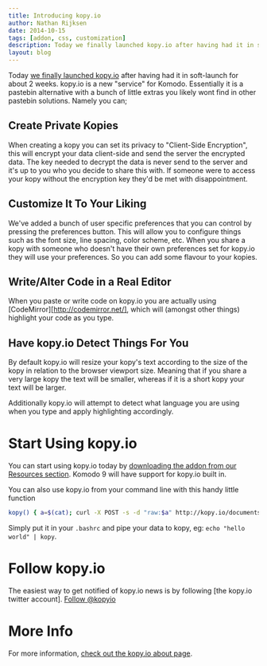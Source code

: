 ```yaml
---
title: Introducing kopy.io
author: Nathan Rijksen
date: 2014-10-15
tags: [addon, css, customization]
description: Today we finally launched kopy.io after having had it in soft-launch for about 2 weeks. kopy.io is a new "service" for Komodo. Essentially it is a pastebin alternative with a bunch of little extras you likely wont find in other pastebin solutions.
layout: blog
---
```


Today [we finally launched kopy.io][0] after having had it in soft-launch for about 2
weeks. kopy.io is a new "service" for Komodo. Essentially it is a pastebin
alternative with a bunch of little extras you likely wont find in other pastebin
solutions. Namely you can;

## Create Private Kopies

When creating a kopy you can set its privacy to "Client-Side Encryption", this
will encrypt your data client-side and send the server the encrypted data. The
key needed to decrypt the data is never send to the server and it's up to you
who you decide to share this with. If someone were to access your kopy without
the encryption key they'd be met with disappointment.

## Customize It To Your Liking

We've added a bunch of user specific preferences that you can control by pressing
the preferences button. This will allow you to configure things such as the
font size, line spacing, color scheme, etc. When you share a kopy with someone
who doesn't have their own preferences set for kopy.io they will use your
preferences. So you can add some flavour to your kopies.

## Write/Alter Code in a Real Editor

When you paste or write code on kopy.io you are actually using
[CodeMirror][http://codemirror.net/], which will (amongst other things) highlight
your code as you type.

## Have kopy.io Detect Things For You

By default kopy.io will resize your kopy's text according to the size of the
kopy in relation to the browser viewport size. Meaning that if you share a very
large kopy the text will be smaller, whereas if it is a short kopy your text will
be larger.

Additionally kopy.io will attempt to detect what language you are using when you
type and apply highlighting accordingly.

# Start Using kopy.io

You can start using kopy.io today by [downloading the addon from our Resources section][1].
Komodo 9 will have support for kopy.io built in.

You can also use kopy.io from your command line with this handy little function

```bash
kopy() { a=$(cat); curl -X POST -s -d "raw:$a" http://kopy.io/documents | awk -F '"' '{print "http://kopy.io/"$4}'; }
```

Simply put it in your `.bashrc` and pipe your data to kopy, eg: `echo "hello world" | kopy`.

# Follow kopy.io

The easiest way to get notified of kopy.io news is by following [the kopy.io twitter
account]. <a href="https://twitter.com/kopyio" class="twitter-follow-button" data-show-count="false" data-size="large">Follow @kopyio</a>

# More Info

For more information, [check out the kopy.io about page][3].

   [0]: http://kopy.io/
   [1]: http://komodoide.com/resources/addons/komodo--kopyiointegration/
   [2]: https://twitter.com/kopyio
   [3]: http://kopy.io/about.md
